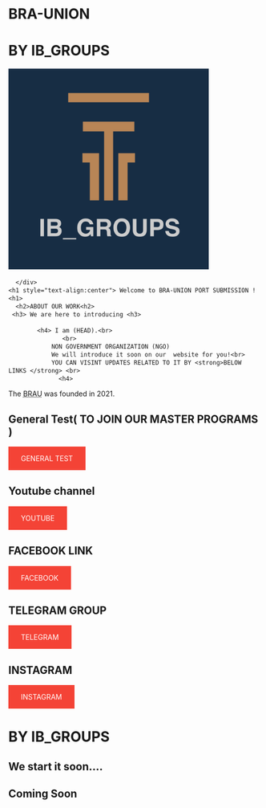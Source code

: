 # BRA-UNION
# BY IB_GROUPS

       
<body>
       <div class="right">


  <img src="IB_GROUPS_9/LOGO.1.png" style="width: 400px; height: 400px; 
  top: 30px; left: 100px; ">
    
      </div>
    <h1 style="text-align:center"> Welcome to BRA-UNION PORT SUBMISSION !<h1>
      <h2>ABOUT OUR WORK<h2> 
     <h3> We are here to introducing <h3>
            
            <h4> I am (HEAD).<br>
                   <br>
                NON GOVERNMENT ORGANIZATION (NGO)  
                We will introduce it soon on our  website for you!<br>
                YOU CAN VISINT UPDATES RELATED TO IT BY <strong>BELOW LINKS </strong> <br>
                  <h4>
                
<p style="color:red;">  <p>The <abbr title="company name">BRAU</abbr> was founded in 2021.</p>


<style>
  a:link, a:visited {
    background-color: #f44336;
    color: white;
    padding: 15px 25px;
    text-align: center;
    text-decoration: none;
    display: inline-block;
  }
  
  a:hover, a:active {
    background-color: red;
  }
  </style>
  
 <h2>General Test( TO JOIN OUR MASTER PROGRAMS )</h2>
        <a href="https://forms.gle/AbXrfq7F6ob5gD7BA">GENERAL TEST</a>
  <h2>Youtube channel </h2>
        <a href="http://www.youtube.com/channel/UCgFQ6Crj6S3XG5fbytJsaOQ">YOUTUBE</a>
            <h2> FACEBOOK LINK </h2>
                <a href="https://www.facebook.com/groups/1013935139471263/?ref=share_group">FACEBOOK</a>
                                 <h2> TELEGRAM GROUP </h2>
                                      <a href="https://t.me/+8-0wO6t7fFU2MjQ9">TELEGRAM</a>
                                                       <h2> INSTAGRAM </h2>
                                                            <a href="https://www.instagram.com/ib_groups_">INSTAGRAM</a>    
          <br>
   <h1> BY IB_GROUPS</h1>
<h2>We start it soon....</h2>
    <h2>Coming Soon</h2>
